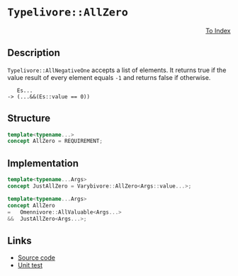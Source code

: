 <!-- Copyright 2024 Feng Mofan
SPDX-License-Identifier: Apache-2.0 -->

# `Typelivore::AllZero`

<p style='text-align: right;'><a href="../../concepts.md#typelivore-all-zero">To Index</a></p>

## Description

`Typelivore::AllNegativeOne` accepts a list of elements.
It returns true if the value result of every element equals `-1` and returns false if otherwise.

<pre><code>   Es...
-> (...&&(Es::value == 0))</code></pre>

## Structure

```C++
template<typename...>
concept AllZero = REQUIREMENT;
```

## Implementation

```C++
template<typename...Args>
concept JustAllZero = Varybivore::AllZero<Args::value...>;

template<typename...Args>
concept AllZero
=   Omennivore::AllValuable<Args...>
&&  JustAllZero<Args...>;
```

## Links

- [Source code](../../../../conceptrodon/descend/typelivore/concepts/all_zero.hpp)
- [Unit test](../../../../tests/unit/concepts/typelivore/all_zero.test.hpp)
